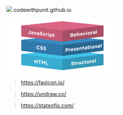 <img src="favicon.ico"> codewithpunit.github.io

<img src="html-css-js.png" width="60%">

> https://favicon.io/

> https://undraw.co/

> https://stateofjs.com/
